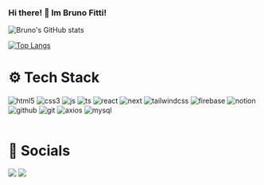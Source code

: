 ### Hi there! 👋 Im Bruno Fitti!



![Bruno's GitHub stats](https://github-readme-stats.vercel.app/api?username=btfitti&show_icons=true&theme=shades-of-purple)

[![Top Langs](https://github-readme-stats.vercel.app/api/top-langs/?username=btfitti&layout=donut-vertical&theme=shades-of-purple&langs_count=8)](https://github.com/btfitti/github-readme-stats)

# ⚙️ Tech Stack
<div style="display: inline_block">
    <img alt="html5" align="center" src="https://img.shields.io/badge/html5-%23E34F26.svg?style=for-the-badge&logo=html5&logoColor=white">
    <img alt="css3" align="center" src="https://img.shields.io/badge/css3-%231572B6.svg?style=for-the-badge&logo=css3&logoColor=white">
    <img  alt="js" align="center" src="https://img.shields.io/badge/javascript-%23323330.svg?style=for-the-badge&logo=javascript&logoColor=%23F7DF1E">
    <img  alt="ts" align="center" src="https://img.shields.io/badge/typescript-%23007ACC.svg?style=for-the-badge&logo=typescript&logoColor=white">
    <img  alt="react" align="center" src="https://img.shields.io/badge/react-%2320232a.svg?style=for-the-badge&logo=react&logoColor=%2361DAFB">
    <img  alt="next" align="center" src="https://img.shields.io/badge/Next-black?style=for-the-badge&logo=next.js&logoColor=white">
    <img  alt="tailwindcss" align="center" src="https://img.shields.io/badge/tailwindcss-%2338B2AC.svg?style=for-the-badge&logo=tailwind-css&logoColor=white">
    <img  alt="firebase" align="center" src="https://img.shields.io/badge/firebase-%23039BE5.svg?style=for-the-badge&logo=firebase">
    <img  alt="notion" align="center" src="https://img.shields.io/badge/Notion-%23000000.svg?style=for-the-badge&logo=notion&logoColor=white">
    <img  alt="github" align="center" src="https://img.shields.io/badge/github-%23121011.svg?style=for-the-badge&logo=github&logoColor=white">
    <img  alt="git" align="center" src="https://img.shields.io/badge/git-%23F05033.svg?style=for-the-badge&logo=git&logoColor=white">
    <img alt="axios" align="center" src="https://img.shields.io/badge/axios-671ddf?&style=for-the-badge&logo=axios&logoColor=white"/>
    <img alt="mysql" align="center" src="https://img.shields.io/badge/mysql-4479A1.svg?style=for-the-badge&logo=mysql&logoColor=white"/>

</div>
<br>


# 📱 Socials 

<a href="https://personal-website-fitti.vercel.app/"><img src="https://img.shields.io/badge/Portfolio-255E63?style=for-the-badge&logo=About.me&logoColor=white"></a>
<a href="https://www.linkedin.com/in/brunofitti/"><img src="https://img.shields.io/badge/LinkedIn-0077B5?style=for-the-badge&logo=linkedin&logoColor=white"></a>

